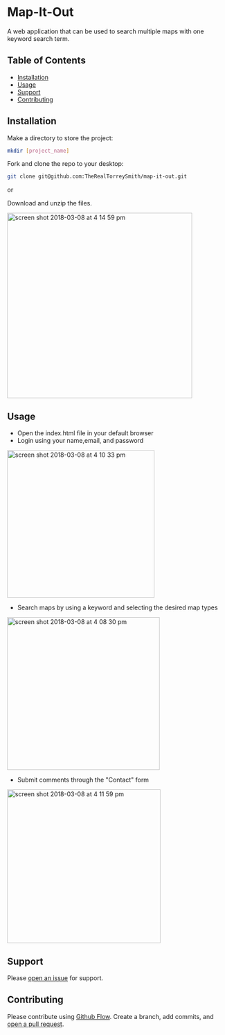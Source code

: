 # Map-It-Out

A web application that can be used to search multiple maps with one keyword search term.

## Table of Contents

- [Installation](#installation)
- [Usage](#usage)
- [Support](#support)
- [Contributing](#contributing)

## Installation

Make a directory to store the project:

```sh
mkdir [project_name]
```

Fork and clone the repo to your desktop:

```sh
git clone git@github.com:TheRealTorreySmith/map-it-out.git
```
or

Download and unzip the files.

<img width="427" alt="screen shot 2018-03-08 at 4 14 59 pm" src="https://user-images.githubusercontent.com/23587348/37181863-f197f5e2-22eb-11e8-8ea3-f59e2e9639a5.png">

## Usage

- Open the index.html file in your default browser
- Login using your name,email, and password

<img width="340" alt="screen shot 2018-03-08 at 4 10 33 pm" src="https://user-images.githubusercontent.com/23587348/37181710-55a5ffa8-22eb-11e8-9c31-8089f9b76684.png">

- Search maps by using a keyword and selecting the desired map types

<img width="352" alt="screen shot 2018-03-08 at 4 08 30 pm" src="https://user-images.githubusercontent.com/23587348/37181645-184043ee-22eb-11e8-8798-8a535442f71e.png">

- Submit comments through the "Contact" form

<img width="354" alt="screen shot 2018-03-08 at 4 11 59 pm" src="https://user-images.githubusercontent.com/23587348/37181742-81e794dc-22eb-11e8-88cc-8e4847a21dac.png">


## Support

Please [open an issue](https://github.com/TheRealTorreySmith/map-it-out/issues/new) for support.

## Contributing

Please contribute using [Github Flow](https://guides.github.com/introduction/flow/). Create a branch, add commits, and [open a pull request](https://github.com/TheRealTorreySmith/map-it-out).
